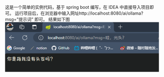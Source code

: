 这是一个简单的实例代码，基于 spring boot 编写，在 IDEA 中直接导入项目即可。
运行项目后，在浏览器中输入网址http://localhost:8080/ai/ollama?msg="提示词” 即可。 结果如下图
![alt text](image/4.png)